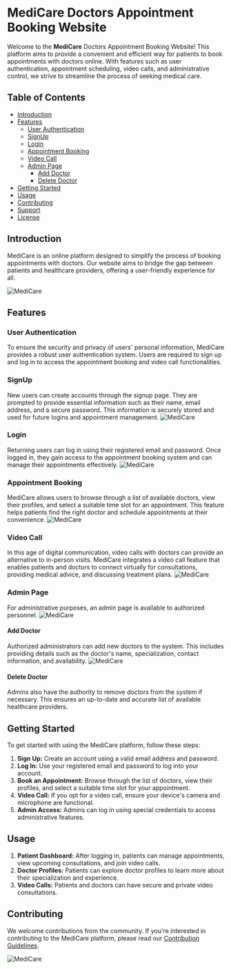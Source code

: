 # MediCare Doctors Appointment Booking Website

Welcome to the **MediCare** Doctors Appointment Booking Website! This platform aims to provide a convenient and efficient way for patients to book appointments with doctors online. With features such as user authentication, appointment scheduling, video calls, and administrative control, we strive to streamline the process of seeking medical care.

## Table of Contents

- [Introduction](#introduction)
- [Features](#features)
  - [User Authentication](#user-authentication)
  - [SignUp](#signup)
  - [Login](#login)
  - [Appointment Booking](#appointment-booking)
  - [Video Call](#video-call)
  - [Admin Page](#admin-page)
    - [Add Doctor](#add-doctor)
    - [Delete Doctor](#delete-doctor)
- [Getting Started](#getting-started)
- [Usage](#usage)
- [Contributing](#contributing)
- [Support](#support)
- [License](#license)

## Introduction

MediCare is an online platform designed to simplify the process of booking appointments with doctors. Our website aims to bridge the gap between patients and healthcare providers, offering a user-friendly experience for all.

![MediCare](https://imgtr.ee/images/2023/08/28/8ffd00ca942b5997eb4872d8675104be.png)

## Features

### User Authentication

To ensure the security and privacy of users' personal information, MediCare provides a robust user authentication system. Users are required to sign up and log in to access the appointment booking and video call functionalities.

### SignUp

New users can create accounts through the signup page. They are prompted to provide essential information such as their name, email address, and a secure password. This information is securely stored and used for future logins and appointment management.
![MediCare](https://imgtr.ee/images/2023/08/28/9bbdf832e129b833ab6229ea991219c0.png)
### Login

Returning users can log in using their registered email and password. Once logged in, they gain access to the appointment booking system and can manage their appointments effectively.
![MediCare](https://imgtr.ee/images/2023/08/28/9bc277a5873fc1fdb534e2e174678250.png)
### Appointment Booking

MediCare allows users to browse through a list of available doctors, view their profiles, and select a suitable time slot for an appointment. This feature helps patients find the right doctor and schedule appointments at their convenience.
![MediCare](https://imgtr.ee/images/2023/08/28/c91e40c7372c3e717c2abce4dcf2dd3c.png)
### Video Call

In this age of digital communication, video calls with doctors can provide an alternative to in-person visits. MediCare integrates a video call feature that enables patients and doctors to connect virtually for consultations, providing medical advice, and discussing treatment plans.
![MediCare](https://imgtr.ee/images/2023/08/28/456b9e2763d796f56684fb332f3c339c.png)
### Admin Page

For administrative purposes, an admin page is available to authorized personnel.
![MediCare](https://imgtr.ee/images/2023/08/28/6e4fe1521235b79354dfa7144cdeae23.png)
#### Add Doctor

Authorized administrators can add new doctors to the system. This includes providing details such as the doctor's name, specialization, contact information, and availability.
![MediCare](https://imgtr.ee/images/2023/08/28/5ad47f6109ef5ee52868438c9f6dc1fe.png)
#### Delete Doctor

Admins also have the authority to remove doctors from the system if necessary. This ensures an up-to-date and accurate list of available healthcare providers.

## Getting Started

To get started with using the MediCare platform, follow these steps:

1. **Sign Up:** Create an account using a valid email address and password.
2. **Log In:** Use your registered email and password to log into your account.
3. **Book an Appointment:** Browse through the list of doctors, view their profiles, and select a suitable time slot for your appointment.
4. **Video Call:** If you opt for a video call, ensure your device's camera and microphone are functional.
5. **Admin Access:** Admins can log in using special credentials to access administrative features.

## Usage

1. **Patient Dashboard:** After logging in, patients can manage appointments, view upcoming consultations, and join video calls.
2. **Doctor Profiles:** Patients can explore doctor profiles to learn more about their specialization and experience.
3. **Video Calls:** Patients and doctors can have secure and private video consultations.

## Contributing

We welcome contributions from the community. If you're interested in contributing to the MediCare platform, please read our [Contribution Guidelines](CONTRIBUTING.md).

![MediCare](https://imgtr.ee/images/2023/08/28/c91e40c7372c3e717c2abce4dcf2dd3c.png)



